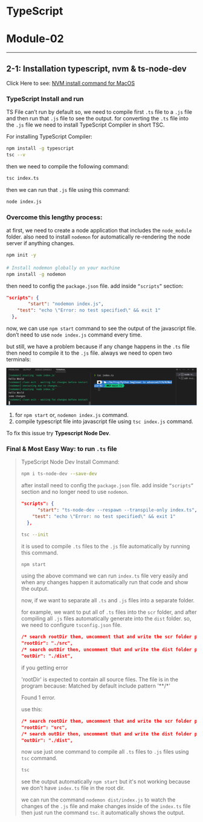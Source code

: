 # TypeScript

# Module-02

---

## **2-1: Installation typescript, nvm & ts-node-dev**

Click Here to see: [NVM install command for MacOS](https://dev.to/httpjunkie/setup-node-version-manager-nvm-on-mac-m1-7kl?fbclid=IwAR3RL9Qxl5a-ZdzhZIP427DSCvwC3sXVrSdu-wEk-zbwYlSDO3Mosoaxzzk)

### TypeScript Install and run

TS File can’t run by default so, we need to compile first `.ts` file to a `.js` file and then run that `.js` file to see the output. for converting the `.ts` file into the `.js` file we need to install TypeScript Compiler in short TSC.

For installing TypeScript Compiler:

```bash
npm install -g typescript
tsc --v
```

then we need to compile the following command: 

```bash
tsc index.ts
```

then we can run that `.js` file using this command: 

```bash
node index.js
```

### Overcome this lengthy process:

at first, we need to create a node application that includes the `node_module` folder. also need to install `nodemon` for automatically re-rendering the node server if anything changes.

```bash
npm init -y

# Install nodemon globally on your machine
npm install -g nodemon
```

then need to config the `package.json` file. add inside `“scripts”` section:

```json
"scripts": {
		"start": "nodemon index.js",
    "test": "echo \"Error: no test specified\" && exit 1"
  },
```

now, we can use `npm start` command to see the output of the javascript file. don’t need to use `node index.js` command every time.

but still, we have a problem because if any change happens in the `.ts` file then need to compile it to the `.js` file. always we need to open two terminals:

![2-Terminal-need-to-use.png](./READme/2-Terminal-need-to-use.png)

1. for `npm start` or,  `nodemon index.js` command.
2. compile typescript file into javascript file using `tsc index.js` command.

 To fix this issue try **Typescript Node Dev**.

### Final & Most Easy Way: to run `.ts` file

> TypeScript Node Dev Install Command:
> 
> 
> ```bash
> npm i ts-node-dev --save-dev
> ```
> 
> after install need to config the `package.json` file. add inside `“scripts”` section and no longer need to use `nodemon`.
> 
> ```json
> "scripts": {
> 		"start": "ts-node-dev --respawn --transpile-only index.ts",
>     "test": "echo \"Error: no test specified\" && exit 1"
>   },
> ```
> 
> ```bash
> tsc --init
> ```
> 
> it is used to compile `.ts` files to the `.js` file automatically by running this command. 
> 
> ```bash
> npm start
> ```
> 
> using the above command we can run `index.ts` file very easily and when any changes happen it automatically run that code and show the output. 
> 
> now, if we want to separate all `.ts` and `.js` files into a separate folder.
> 
> for example, we want to put all of `.ts` files into the `scr` folder, and after compiling all `.js` files automatically generate into the `dist` folder. so, we need to configure `tsconfig.json` file.
> 
> ```json
> /* search rootDir then, uncomment that and write the scr folder path.*/
> "rootDir": "./src",
> /* search outDir then, uncomment that and write the dist folder path.*/
> "outDir": "./dist",
> ```
> 
> if you getting error 
> 
> 'rootDir' is expected to contain all source files.
> The file is in the program because:
> Matched by default include pattern '**/*'
> 
> Found 1 error.
> 
> use this:
> 
> ```json
> /* search rootDir then, uncomment that and write the scr folder path.*/
> "rootDir": "src",
> /* search outDir then, uncomment that and write the dist folder path.*/
> "outDir": "./dist",
> ```
> 
> now use just one command to compile all `.ts` files to `.js` files using `tsc` command.
> 
> ```bash
> tsc
> ```
> 
> see the output automatically `npm start` but it's not working because we don't have `index.ts` file in the root dir. 
> 
> we can run the command `nodemon dist/index.js` to watch the changes of the `.js` file and make changes inside of the `index.ts` file then just run the command `tsc`. it automatically shows the output. 
>